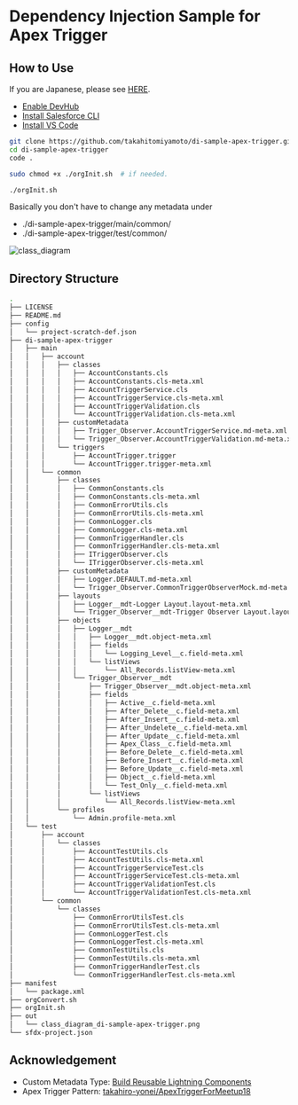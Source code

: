 # Dependency Injection Sample for Apex Trigger

## How to Use
If you are Japanese, please see [HERE](https://qiita.com/takahito0508/items/59291ef464aa3c5c2c36).

- [Enable DevHub](https://developer.salesforce.com/docs/atlas.ja-jp.sfdx_setup.meta/sfdx_setup/sfdx_setup_enable_devhub.htm)
- [Install Salesforce CLI](https://developer.salesforce.com/docs/atlas.ja-jp.sfdx_setup.meta/sfdx_setup/sfdx_setup_install_cli.htm#sfdx_setup_install_cli)
- [Install VS Code](https://developer.salesforce.com/ja/tools/extension_vscode)

```bash
git clone https://github.com/takahitomiyamoto/di-sample-apex-trigger.git
cd di-sample-apex-trigger
code .

sudo chmod +x ./orgInit.sh  # if needed.

./orgInit.sh
```

Basically you don't have to change any metadata under
  - ./di-sample-apex-trigger/main/common/
  - ./di-sample-apex-trigger/test/common/

![class_diagram](https://raw.githubusercontent.com/takahitomiyamoto/di-sample-apex-trigger/master/out/class_diagram_di-sample-apex-trigger.png)

## Directory Structure
```bash
.
├── LICENSE
├── README.md
├── config
│   └── project-scratch-def.json
├── di-sample-apex-trigger
│   ├── main
│   │   ├── account
│   │   │   ├── classes
│   │   │   │   ├── AccountConstants.cls
│   │   │   │   ├── AccountConstants.cls-meta.xml
│   │   │   │   ├── AccountTriggerService.cls
│   │   │   │   ├── AccountTriggerService.cls-meta.xml
│   │   │   │   ├── AccountTriggerValidation.cls
│   │   │   │   └── AccountTriggerValidation.cls-meta.xml
│   │   │   ├── customMetadata
│   │   │   │   ├── Trigger_Observer.AccountTriggerService.md-meta.xml
│   │   │   │   └── Trigger_Observer.AccountTriggerValidation.md-meta.xml
│   │   │   └── triggers
│   │   │       ├── AccountTrigger.trigger
│   │   │       └── AccountTrigger.trigger-meta.xml
│   │   └── common
│   │       ├── classes
│   │       │   ├── CommonConstants.cls
│   │       │   ├── CommonConstants.cls-meta.xml
│   │       │   ├── CommonErrorUtils.cls
│   │       │   ├── CommonErrorUtils.cls-meta.xml
│   │       │   ├── CommonLogger.cls
│   │       │   ├── CommonLogger.cls-meta.xml
│   │       │   ├── CommonTriggerHandler.cls
│   │       │   ├── CommonTriggerHandler.cls-meta.xml
│   │       │   ├── ITriggerObserver.cls
│   │       │   └── ITriggerObserver.cls-meta.xml
│   │       ├── customMetadata
│   │       │   ├── Logger.DEFAULT.md-meta.xml
│   │       │   └── Trigger_Observer.CommonTriggerObserverMock.md-meta.xml
│   │       ├── layouts
│   │       │   ├── Logger__mdt-Logger Layout.layout-meta.xml
│   │       │   └── Trigger_Observer__mdt-Trigger Observer Layout.layout-meta.xml
│   │       ├── objects
│   │       │   ├── Logger__mdt
│   │       │   │   ├── Logger__mdt.object-meta.xml
│   │       │   │   ├── fields
│   │       │   │   │   └── Logging_Level__c.field-meta.xml
│   │       │   │   └── listViews
│   │       │   │       └── All_Records.listView-meta.xml
│   │       │   └── Trigger_Observer__mdt
│   │       │       ├── Trigger_Observer__mdt.object-meta.xml
│   │       │       ├── fields
│   │       │       │   ├── Active__c.field-meta.xml
│   │       │       │   ├── After_Delete__c.field-meta.xml
│   │       │       │   ├── After_Insert__c.field-meta.xml
│   │       │       │   ├── After_Undelete__c.field-meta.xml
│   │       │       │   ├── After_Update__c.field-meta.xml
│   │       │       │   ├── Apex_Class__c.field-meta.xml
│   │       │       │   ├── Before_Delete__c.field-meta.xml
│   │       │       │   ├── Before_Insert__c.field-meta.xml
│   │       │       │   ├── Before_Update__c.field-meta.xml
│   │       │       │   ├── Object__c.field-meta.xml
│   │       │       │   └── Test_Only__c.field-meta.xml
│   │       │       └── listViews
│   │       │           └── All_Records.listView-meta.xml
│   │       └── profiles
│   │           └── Admin.profile-meta.xml
│   └── test
│       ├── account
│       │   └── classes
│       │       ├── AccountTestUtils.cls
│       │       ├── AccountTestUtils.cls-meta.xml
│       │       ├── AccountTriggerServiceTest.cls
│       │       ├── AccountTriggerServiceTest.cls-meta.xml
│       │       ├── AccountTriggerValidationTest.cls
│       │       └── AccountTriggerValidationTest.cls-meta.xml
│       └── common
│           └── classes
│               ├── CommonErrorUtilsTest.cls
│               ├── CommonErrorUtilsTest.cls-meta.xml
│               ├── CommonLoggerTest.cls
│               ├── CommonLoggerTest.cls-meta.xml
│               ├── CommonTestUtils.cls
│               ├── CommonTestUtils.cls-meta.xml
│               ├── CommonTriggerHandlerTest.cls
│               └── CommonTriggerHandlerTest.cls-meta.xml
├── manifest
│   └── package.xml
├── orgConvert.sh
├── orgInit.sh
├── out
│   └── class_diagram_di-sample-apex-trigger.png
└── sfdx-project.json
```

## Acknowledgement
- Custom Metadata Type: [Build Reusable Lightning Components](https://trailhead.salesforce.com/content/learn/projects/build-reusable-lightning-components)
- Apex Trigger Pattern: [takahiro-yonei/ApexTriggerForMeetup18](https://github.com/takahiro-yonei/ApexTriggerForMeetup18)
